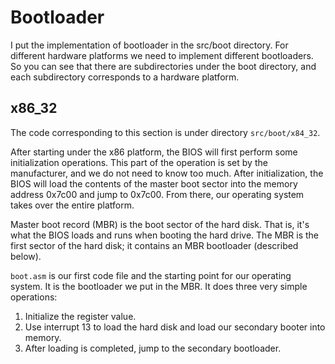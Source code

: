 # Bootloader

I put the implementation of bootloader in the src/boot directory. For different hardware platforms we need to implement different bootloaders. So you can see that there are subdirectories under the boot directory, and each subdirectory corresponds to a hardware platform.

## x86_32

The code corresponding to this section is under directory `src/boot/x84_32`.

After starting under the x86 platform, the BIOS will first perform some initialization operations. This part of the operation is set by the manufacturer, and we do not need to know too much. After initialization, the BIOS will load the contents of the master boot sector into the memory address 0x7c00 and jump to 0x7c00. From there, our operating system takes over the entire platform.

Master boot record (MBR) is the boot sector of the hard disk. That is, it's what the BIOS loads and runs when booting the hard drive. The MBR is the first sector of the hard disk; it contains an MBR bootloader (described below).

`boot.asm` is our first code file and the starting point for our operating system. It is the bootloader we put in the MBR. It does three very simple operations: 

1. Initialize the register value. 
2. Use interrupt 13 to load the hard disk and load our secondary booter into memory. 
3. After loading is completed, jump to the secondary bootloader.